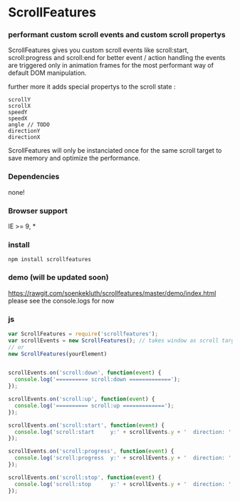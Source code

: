 # ScrollFeatures
### performant custom scroll events and custom scroll propertys

ScrollFeatures gives you custom scroll events like scroll:start, scroll:progress and scroll:end for better event / action handling
the events are triggered only in animation frames for the most performant way of default DOM manipulation.

further more it adds special propertys to the scroll state :
```
scrollY
scrollX
speedY
speedX
angle // TODO
directionY
directionX
```

ScrollFeatures will only be instanciated once for the same scroll target to save memory and optimize the performance.


### Dependencies
none!

### Browser support
IE >= 9, *

### install
```
npm install scrollfeatures
```
### demo (will be updated soon)
https://rawgit.com/soenkekluth/scrollfeatures/master/demo/index.html
please see the console.logs for now

### js
```javascript
var ScrollFeatures = require('scrollfeatures');
var scrollEvents = new ScrollFeatures(); // takes window as scroll target
// or
new ScrollFeatures(yourElement)


scrollEvents.on('scroll:down', function(event) {
  console.log('========== scroll:down =============');
});

scrollEvents.on('scroll:up', function(event) {
  console.log('========== scroll:up =============');
});

scrollEvents.on('scroll:start', function(event) {
  console.log('scroll:start     y:' + scrollEvents.y + '  direction: ' + scrollEvents.directionY+' ('+ ScrollFeatures.directionToString(scrollEvents.directionY)+')')
});

scrollEvents.on('scroll:progress', function(event) {
  console.log('scroll:progress  y:' + scrollEvents.y + '  direction: ' + scrollEvents.directionY+' ('+ ScrollFeatures.directionToString(scrollEvents.directionY)+')')
});

scrollEvents.on('scroll:stop', function(event) {
  console.log('scroll:stop      y:' + scrollEvents.y + '  direction: ' + scrollEvents.directionY+' ('+ ScrollFeatures.directionToString(scrollEvents.directionY)+')')
});

```
